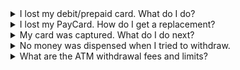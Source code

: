 <details>
  <summary>I lost my debit/prepaid card. What do I do?</summary>
  For lost or stolen cards, you need to immediately call our Contact Center hotline at (02) 88-700-700 for your account security. Our bank officers will guide you with the process, including how to get a replacement card. You may also visit any Metrobank branch should you wish to replace the card.
</details>

<details>
  <summary>I lost my PayCard. How do I get a replacement?</summary>
  Inform your company regarding your lost PayCard and you will be issued a replacement card immediately. Your company will then inform Metrobank about the lost card and to transfer all the remaining balance to the new PayCard.
</details>

<details>
  <summary>My card was captured. What do I do next?</summary>
  If your card has been captured by one of our ATM terminals, you may coordinate immediately with the branch where the ATM is located. For ATM terminals outside of any of our branches, you need to call our Contact Center hotline at (02) 88-700-700 or email [customercare@metrobank.com.ph](mailto:customercare@metrobank.com.ph) for assistance.
</details>

<details>
  <summary>No money was dispensed when I tried to withdraw.</summary>
  Please monitor your bank account within 24 hours for your balance to be updated. Otherwise, call our Contact Center at (02) 88-700-700 or email the Customer Service Team: [customercare@metrobank.com.ph](mailto:customercare@metrobank.com.ph).
</details>

<details>
  <summary>What are the ATM withdrawal fees and limits?</summary>
  See our ATM fees below:


  Metrobank

    Balance inquiry and withdrawal -- Free
  PSBank
    Balance inquiry -- Free
    Withdrawal -- PHP 7.50
  - **Other cards**
    - Balance inquiry -- PHP 2.00
    - Withdrawal -- PHP 18.00
  - **International cards**
    - Balance inquiry -- USD 1.00
    - Withdrawal -- USD 3.50
  - **Withdrawal limit**
    - The limit per withdrawal is PHP 10,000. The maximum limit in total withdrawals per day is PHP 50,000.
  Call our Contact Center at (02) 88-700-700 should you need to adjust your withdrawal limit.
</details>
